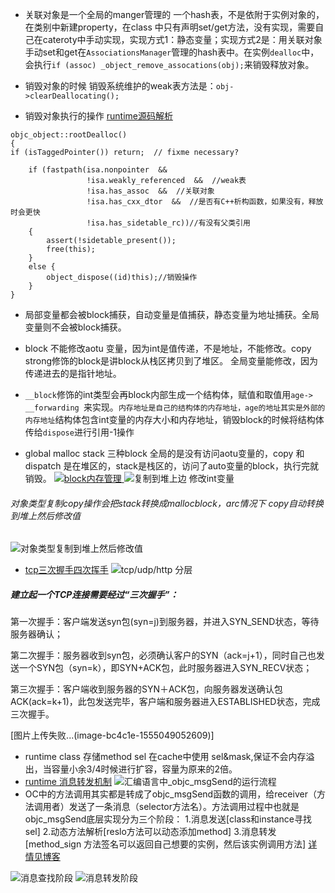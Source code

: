 - 关联对象是一个全局的manger管理的 一个hash表，不是依附于实例对象的，在类别中新建property，在class 中只有声明set/get方法，没有实现，需要自己在cateroty中手动实现，实现方式1：静态变量；实现方式2是：用关联对象手动set和get在`AssociationsManager`管理的hash表中。在实例`dealloc`中，会执行`if (assoc) _object_remove_assocations(obj);`来销毁释放对象。
- 销毁对象的时候 销毁系统维护的weak表方法是：`obj->clearDeallocating();`


- 销毁对象执行的操作
[runtime源码解析](https://www.jianshu.com/p/d949b51d5de7)
```
objc_object::rootDealloc()
{
if (isTaggedPointer()) return;  // fixme necessary?

    if (fastpath(isa.nonpointer  &&  
                 !isa.weakly_referenced  &&  //weak表
                 !isa.has_assoc  &&  //关联对象
                 !isa.has_cxx_dtor  &&  //是否有C++析构函数，如果没有，释放时会更快
                 !isa.has_sidetable_rc))//有没有父类引用
    {
        assert(!sidetable_present());
        free(this);
    } 
    else {
        object_dispose((id)this);//销毁操作
    }
}
```
- 局部变量都会被block捕获，自动变量是值捕获，静态变量为地址捕获。全局变量则不会被block捕获。


- block 不能修改aotu 变量，因为int是值传递，不是地址，不能修改。copy strong修饰的block是讲block从栈区拷贝到了堆区。
全局变量能修改，因为传递进去的是指针地址。
- `__block`修饰的int类型会再block内部生成一个结构体，赋值和取值用`age-> __forwarding `来实现。`内存地址是自己的结构体的内存地址，age的地址其实是外部的内存地址`结构体包含int变量的内存大小和内存地址，销毁block的时候将结构体传给`dispose`进行引用-1操作
- global malloc stack 三种block 全局的是没有访问aotu变量的，copy 和dispatch 是在堆区的，stack是栈区的，访问了auto变量的block，执行完就销毁。
[![block内存管理](https://upload-images.jianshu.io/upload_images/1434508-2a51e0fcd8cf91de?imageMogr2/auto-orient/strip%7CimageView2/2/w/932/format/webp)
]()
![复制到堆上边 修改int变量
](https://upload-images.jianshu.io/upload_images/1434508-f1196104d11e8d0b?imageMogr2/auto-orient/strip%7CimageView2/2/w/894/format/webp)
###### 对象类型复制copy操作会把stack转换成mallocblock，arc情况下 copy自动转换到堆上然后修改值
![对象类型复制到堆上然后修改值
](https://upload-images.jianshu.io/upload_images/1434508-29bf2e512e34f437?imageMogr2/auto-orient/strip%7CimageView2/2/w/651/format/webp)

- [tcp三次握手四次挥手](https://www.cnblogs.com/zmlctt/p/3690998.html)
![tcp/udp/http 分层](http://upload-images.jianshu.io/upload_images/783986-da4df64d29bbdeff.png?imageMogr2/auto-orient/strip%7CimageView2/2/w/1240)
##### 建立起一个TCP连接需要经过“三次握手”：
 
第一次握手：客户端发送syn包(syn=j)到服务器，并进入SYN_SEND状态，等待服务器确认；
 
第二次握手：服务器收到syn包，必须确认客户的SYN（ack=j+1），同时自己也发送一个SYN包（syn=k），即SYN+ACK包，此时服务器进入SYN_RECV状态；
 
第三次握手：客户端收到服务器的SYN＋ACK包，向服务器发送确认包ACK(ack=k+1)，此包发送完毕，客户端和服务器进入ESTABLISHED状态，完成三次握手。

[图片上传失败...(image-bc4c1e-1555049052609)]
- runtime class 存储method sel 在cache中使用 sel&mask,保证不会内存溢出，当容量小余3/4时候进行扩容，容量为原来的2倍。
- [runtime 消息转发机制](https://www.jianshu.com/p/4546f22b2e96)
![汇编语言中_objc_msgSend的运行流程](https://upload-images.jianshu.io/upload_images/1434508-3da2c09d8ddf1332.png?imageMogr2/auto-orient/strip%7CimageView2/2/w/729/format/webp)
- OC中的方法调用其实都是转成了objc_msgSend函数的调用，给receiver（方法调用者）发送了一条消息（selector方法名）。方法调用过程中也就是objc_msgSend底层实现分为三个阶段：
1.消息发送[class和instance寻找sel]
2.动态方法解析[reslo方法可以动态添加method]
3.消息转发[method_sign 方法签名可以返回自己想要的实例，然后该实例调用方法]
[详情见博客](https://www.jianshu.com/p/4546f22b2e96)

![消息查找阶段](https://upload-images.jianshu.io/upload_images/1434508-4a0b8a020a3307f7.png?imageMogr2/auto-orient/strip%7CimageView2/2/w/742/format/webp)
![消息转发阶段](https://upload-images.jianshu.io/upload_images/1434508-b3b8e9e574be80fa.png?imageMogr2/auto-orient/strip%7CimageView2/2/w/694/format/webp)
